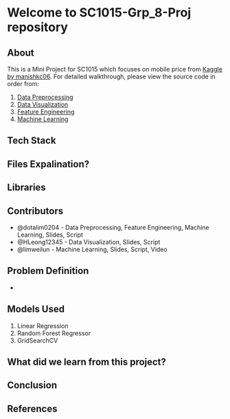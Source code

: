 # Welcome to SC1015-Grp_8-Proj repository

## About

This is a Mini Project for SC1015 which focuses on mobile price from [Kaggle by manishkc06](https://www.kaggle.com/datasets/manishkc06/mobile-price-prediction). For detailed walkthrough, please view the source code in order from:

1. [Data Preprocessing](?)
2. [Data Visualization](?)
3. [Feature Engineering](?)
4. [Machine Learning](?)

## Tech Stack

## Files Expalination? 

## Libraries

## Contributors

- @dotalim0204 - Data Preprocessing, Feature Engineering, Machine Learning, Slides, Script
- @HLeong12345 - Data Visualization, Slides, Script
- @limweilun - Machine Learning, Slides, Script, Video

## Problem Definition

- 

## Models Used

1. Linear Regression
2. Random Forest Regressor
3. GridSearchCV


## What did we learn from this project?

## Conclusion

## References
